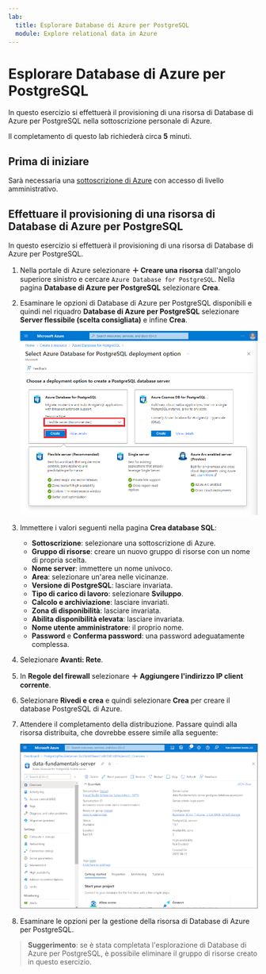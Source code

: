 ```yaml
---
lab:
  title: Esplorare Database di Azure per PostgreSQL
  module: Explore relational data in Azure
---
```


# Esplorare Database di Azure per PostgreSQL

In questo esercizio si effettuerà il provisioning di una risorsa di Database di Azure per PostgreSQL nella sottoscrizione personale di Azure.

Il completamento di questo lab richiederà circa **5** minuti.

## Prima di iniziare

Sarà necessaria una [sottoscrizione di Azure](https://azure.microsoft.com/free) con accesso di livello amministrativo.

## Effettuare il provisioning di una risorsa di Database di Azure per PostgreSQL

In questo esercizio si effettuerà il provisioning di una risorsa di Database di Azure per PostgreSQL.

1. Nella portale di Azure selezionare **&#65291; Creare una risorsa** dall'angolo superiore sinistro e cercare `Azure Database for PostgreSQL`. Nella pagina **Database di Azure per PostgreSQL** selezionare **Crea**.

1. Esaminare le opzioni di Database di Azure per PostgreSQL disponibili e quindi nel riquadro **Database di Azure per PostgreSQL** selezionare **Server flessibile (scelta consigliata)** e infine **Crea**.

    ![Screenshot delle opzioni di distribuzione di Database di Azure per PostgreSQL](images/postgresql-options.png)

1. Immettere i valori seguenti nella pagina **Crea database SQL**:
    - **Sottoscrizione**: selezionare una sottoscrizione di Azure.
    - **Gruppo di risorse**: creare un nuovo gruppo di risorse con un nome di propria scelta.
    - **Nome server**: immettere un nome univoco.
    - **Area**: selezionare un'area nelle vicinanze.
    - **Versione di PostgreSQL**: lasciare invariata.
    - **Tipo di carico di lavoro**: selezionare **Sviluppo**.
    - **Calcolo e archiviazione**: lasciare invariati.
    - **Zona di disponibilità**: lasciare invariata.
    - **Abilita disponibilità elevata**: lasciare invariata.
    - **Nome utente amministratore**: il proprio nome.
    - **Password** e **Conferma password**: una password adeguatamente complessa.

1. Selezionare **Avanti: Rete**.

1. In **Regole del firewall** selezionare **&#65291; Aggiungere l'indirizzo IP client corrente**.

1. Selezionare **Rivedi e crea** e quindi selezionare **Crea** per creare il database PostgreSQL di Azure.

1. Attendere il completamento della distribuzione. Passare quindi alla risorsa distribuita, che dovrebbe essere simile alla seguente:

    ![Screenshot del portale di Azure che mostra la pagina Database di Azure per PostgreSQL.](images/postgresql-portal.png)

1. Esaminare le opzioni per la gestione della risorsa di Database di Azure per PostgreSQL.

> **Suggerimento**: se è stata completata l'esplorazione di Database di Azure per PostgreSQL, è possibile eliminare il gruppo di risorse creato in questo esercizio.
